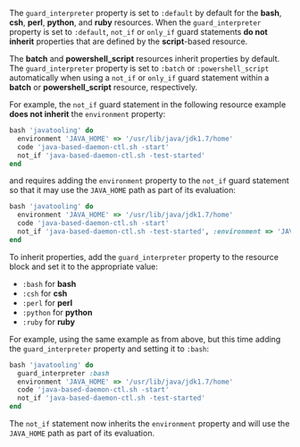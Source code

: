 The `guard_interpreter` property is set to `:default` by default for the
**bash**, **csh**, **perl**, **python**, and **ruby** resources. When
the `guard_interpreter` property is set to `:default`, `not_if` or
`only_if` guard statements **do not inherit** properties that are
defined by the **script**-based resource.

<div class="alert-warning">

The **batch** and **powershell_script** resources inherit properties by
default. The `guard_interpreter` property is set to `:batch` or
`:powershell_script` automatically when using a `not_if` or `only_if`
guard statement within a **batch** or **powershell_script** resource,
respectively.

</div>

For example, the `not_if` guard statement in the following resource
example **does not inherit** the `environment` property:

``` ruby
bash 'javatooling' do
  environment 'JAVA_HOME' => '/usr/lib/java/jdk1.7/home'
  code 'java-based-daemon-ctl.sh -start'
  not_if 'java-based-daemon-ctl.sh -test-started'
end
```

and requires adding the `environment` property to the `not_if` guard
statement so that it may use the `JAVA_HOME` path as part of its
evaluation:

``` ruby
bash 'javatooling' do
  environment 'JAVA_HOME' => '/usr/lib/java/jdk1.7/home'
  code 'java-based-daemon-ctl.sh -start'
  not_if 'java-based-daemon-ctl.sh -test-started', :environment => 'JAVA_HOME' => '/usr/lib/java/jdk1.7/home'
end
```

To inherit properties, add the `guard_interpreter` property to the
resource block and set it to the appropriate value:

-   `:bash` for **bash**
-   `:csh` for **csh**
-   `:perl` for **perl**
-   `:python` for **python**
-   `:ruby` for **ruby**

For example, using the same example as from above, but this time adding
the `guard_interpreter` property and setting it to `:bash`:

``` ruby
bash 'javatooling' do
  guard_interpreter :bash
  environment 'JAVA_HOME' => '/usr/lib/java/jdk1.7/home'
  code 'java-based-daemon-ctl.sh -start'
  not_if 'java-based-daemon-ctl.sh -test-started'
end
```

The `not_if` statement now inherits the `environment` property and will
use the `JAVA_HOME` path as part of its evaluation.